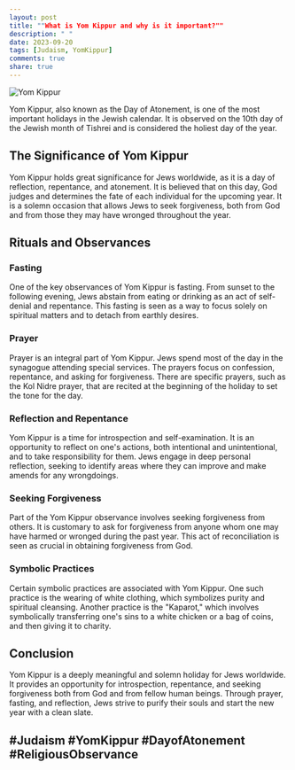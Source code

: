 ```yaml
---
layout: post
title: ""What is Yom Kippur and why is it important?""
description: " "
date: 2023-09-20
tags: [Judaism, YomKippur]
comments: true
share: true
---
```


![Yom Kippur](https://source.unsplash.com/1600x900/?Yom-Kippur)

Yom Kippur, also known as the Day of Atonement, is one of the most important holidays in the Jewish calendar. It is observed on the 10th day of the Jewish month of Tishrei and is considered the holiest day of the year.

## The Significance of Yom Kippur

Yom Kippur holds great significance for Jews worldwide, as it is a day of reflection, repentance, and atonement. It is believed that on this day, God judges and determines the fate of each individual for the upcoming year. It is a solemn occasion that allows Jews to seek forgiveness, both from God and from those they may have wronged throughout the year.

## Rituals and Observances

### Fasting
One of the key observances of Yom Kippur is fasting. From sunset to the following evening, Jews abstain from eating or drinking as an act of self-denial and repentance. This fasting is seen as a way to focus solely on spiritual matters and to detach from earthly desires.

### Prayer

Prayer is an integral part of Yom Kippur. Jews spend most of the day in the synagogue attending special services. The prayers focus on confession, repentance, and asking for forgiveness. There are specific prayers, such as the Kol Nidre prayer, that are recited at the beginning of the holiday to set the tone for the day.

### Reflection and Repentance

Yom Kippur is a time for introspection and self-examination. It is an opportunity to reflect on one's actions, both intentional and unintentional, and to take responsibility for them. Jews engage in deep personal reflection, seeking to identify areas where they can improve and make amends for any wrongdoings.

### Seeking Forgiveness

Part of the Yom Kippur observance involves seeking forgiveness from others. It is customary to ask for forgiveness from anyone whom one may have harmed or wronged during the past year. This act of reconciliation is seen as crucial in obtaining forgiveness from God.

### Symbolic Practices

Certain symbolic practices are associated with Yom Kippur. One such practice is the wearing of white clothing, which symbolizes purity and spiritual cleansing. Another practice is the "Kaparot," which involves symbolically transferring one's sins to a white chicken or a bag of coins, and then giving it to charity.

## Conclusion

Yom Kippur is a deeply meaningful and solemn holiday for Jews worldwide. It provides an opportunity for introspection, repentance, and seeking forgiveness both from God and from fellow human beings. Through prayer, fasting, and reflection, Jews strive to purify their souls and start the new year with a clean slate.

## #Judaism #YomKippur #DayofAtonement #ReligiousObservance